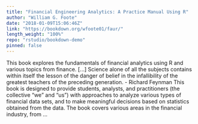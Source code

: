 ```yaml
---
title: "Financial Engineering Analytics: A Practice Manual Using R"
author: "William G. Foote"
date: "2018-01-09T15:06:46Z"
link: "https://bookdown.org/wfoote01/faur/"
length_weight: "100%"
repo: "rstudio/bookdown-demo"
pinned: false
---
```


This book explores the fundamentals of financial analytics using R and various topics from finance. [...] Science alone of all the subjects contains within itself the lesson of the danger of belief in the infallibility of the greatest teachers of the preceding generation. - Richard Feynman This book is designed to provide students, analysts, and practitioners (the collective “we” and “us”) with approaches to analyze various types of financial data sets, and to make meaningful decisions based on statistics obtained from the data. The book covers various areas in the financial industry, from ...
